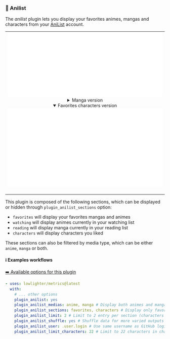 ### 🌸 Anilist

The _anilist_ plugin lets you display your favorites animes, mangas and characters from your [AniList](https://anilist.co) account.

<table>
  <td align="center">
    <img src="https://github.com/lowlighter/lowlighter/blob/master/metrics.plugin.anilist.svg">
    <details><summary>Manga version</summary>
      <img src="https://github.com/lowlighter/lowlighter/blob/master/metrics.plugin.anilist.manga.svg">
    </details>
    <details open><summary>Favorites characters version</summary>
      <img src="https://github.com/lowlighter/lowlighter/blob/master/metrics.plugin.anilist.characters.svg">
    </details>
    <img width="900" height="1" alt="">
  </td>
</table>

This plugin is composed of the following sections, which can be displayed or hidden through `plugin_anilist_sections` option:

- `favorites` will display your favorites mangas and animes
- `watching` will display animes currently in your watching list
- `reading` will display manga currently in your reading list
- `characters` will display characters you liked

These sections can also be filtered by media type, which can be either `anime`, `manga` or both.

#### ℹ️ Examples workflows

[➡️ Available options for this plugin](metadata.yml)

```yaml
- uses: lowlighter/metrics@latest
  with:
    # ... other options
    plugin_anilist: yes
    plugin_anilist_medias: anime, manga # Display both animes and mangas
    plugin_anilist_sections: favorites, characters # Display only favorites and characters sections
    plugin_anilist_limit: 2 # Limit to 2 entry per section (characters section excluded)
    plugin_anilist_shuffle: yes # Shuffle data for more varied outputs
    plugin_anilist_user: .user.login # Use same username as GitHub login
    plugin_anilist_limit_characters: 22 # Limit to 22 characters in characters section (🚧 @master feature)
```
